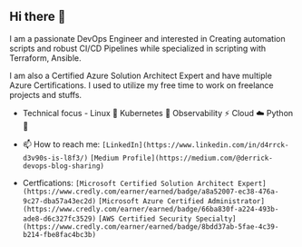 ## Hi there 👋

I am a passionate DevOps Engineer and interested in Creating automation scripts and robust CI/CD Pipelines while specialized in scripting with Terraform, Ansible.

I am also a Certified Azure Solution Architect Expert and have multiple Azure Certifications. I used to utilize my free time to work on freelance projects and stuffs.

- Technical focus - Linux 🐧 Kubernetes 🐳 Observability ⚡ Cloud ☁️ Python 🐍

- 📫 How to reach me: `[LinkedIn](https://www.linkedin.com/in/d4rrck-d3v90s-is-l8f3/)` `[Medium Profile](https://medium.com/@derrick-devops-blog-sharing)`

- Certfications: `[Microsoft Certified Solution Architect Expert](https://www.credly.com/earner/earned/badge/a8a52007-ec38-476a-9c27-dba57a43ec2d)` `[Microsoft Azure Certified Administrator](https://www.credly.com/earner/earned/badge/66ba830f-a224-493b-ade8-d6c327fc3529)` `[AWS Certified Security Specialty](https://www.credly.com/earner/earned/badge/8bdd37ab-5fae-4c39-b214-fbe8fac4bc3b)`

